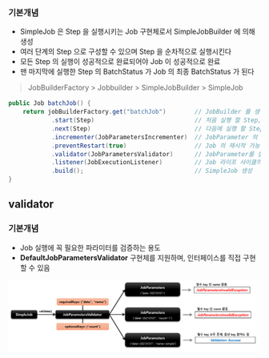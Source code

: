### 기본개념

- SimpleJob 은 Step 을 실행시키는 Job 구현체로서 SimpleJobBuilder 에 의해 생성
- 여러 단계의 Step 으로 구성할 수 있으며 Step 을 순차적으로 실행시킨다
- 모든 Step 의 실행이 성공적으로 완료되어야 Job 이 성공적으로 완료
- 맨 마지막에 실행한 Step 의 BatchStatus 가 Job 의 최종 BatchStatus 가 된다

>JobBuilderFactory > Jobbuilder > SimpleJobBuilder > SimpleJob

```java
public Job batchJob() {
    return jobBuilderFactory.get("batchJob")        // JobBuilder 를 생성,
            .start(Step)                            // 처음 실행 할 Step, 최초 한번 설정, SimpleJobBuilder 반환
            .next(Step)                             // 다음에 실행 할 Step, 횟수는 제한 없음
            .incrementer(JobParametersIncrementer)  // JobParameter 의 값을 자동으로 증가
            .preventRestart(true)                   // Job 의 재시작 가능 여부 설정, default : true ( job을 실패해도 재시작 불가 )
            .validator(JobParametersValidator)      // JobParameter를 실행하기 전에 검증
            .listener(JobExecutionListener)         // Job 라이프 사이클의 특정 시점에 콜백 제공 받도록 리스너 설정
            .build();                               // SimpleJob 생성
}
```

## validator

### 기본개념

- Job 실행에 꼭 필요한 파라미터를 검증하는 용도
- **DefaultJobParametersValidator** 구현체를 지원하며, 인터페이스를 직접 구현할 수 있음

![img_2.png](img_2.png)